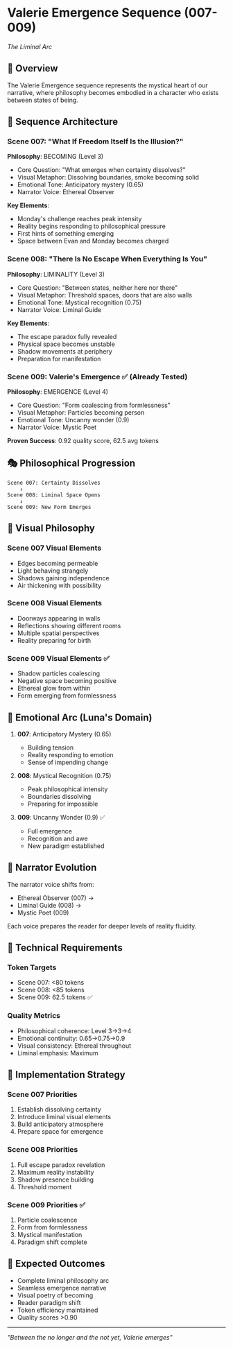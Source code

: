 # Valerie Emergence Sequence (007-009)
*The Liminal Arc*

## 🌟 Overview
The Valerie Emergence sequence represents the mystical heart of our narrative, where philosophy becomes embodied in a character who exists between states of being.

## 📐 Sequence Architecture

### Scene 007: "What If Freedom Itself Is the Illusion?"
**Philosophy**: BECOMING (Level 3)
- Core Question: "What emerges when certainty dissolves?"
- Visual Metaphor: Dissolving boundaries, smoke becoming solid
- Emotional Tone: Anticipatory mystery (0.65)
- Narrator Voice: Ethereal Observer

**Key Elements**:
- Monday's challenge reaches peak intensity
- Reality begins responding to philosophical pressure
- First hints of something emerging
- Space between Evan and Monday becomes charged

### Scene 008: "There Is No Escape When Everything Is You"
**Philosophy**: LIMINALITY (Level 3)
- Core Question: "Between states, neither here nor there"
- Visual Metaphor: Threshold spaces, doors that are also walls
- Emotional Tone: Mystical recognition (0.75)
- Narrator Voice: Liminal Guide

**Key Elements**:
- The escape paradox fully revealed
- Physical space becomes unstable
- Shadow movements at periphery
- Preparation for manifestation

### Scene 009: Valerie's Emergence ✅ (Already Tested)
**Philosophy**: EMERGENCE (Level 4)
- Core Question: "Form coalescing from formlessness"
- Visual Metaphor: Particles becoming person
- Emotional Tone: Uncanny wonder (0.9)
- Narrator Voice: Mystic Poet

**Proven Success**: 0.92 quality score, 62.5 avg tokens

## 🎭 Philosophical Progression

```
Scene 007: Certainty Dissolves
    ↓
Scene 008: Liminal Space Opens
    ↓
Scene 009: New Form Emerges
```

## 🎨 Visual Philosophy

### Scene 007 Visual Elements
- Edges becoming permeable
- Light behaving strangely
- Shadows gaining independence
- Air thickening with possibility

### Scene 008 Visual Elements
- Doorways appearing in walls
- Reflections showing different rooms
- Multiple spatial perspectives
- Reality preparing for birth

### Scene 009 Visual Elements ✅
- Shadow particles coalescing
- Negative space becoming positive
- Ethereal glow from within
- Form emerging from formlessness

## 🌈 Emotional Arc (Luna's Domain)

1. **007**: Anticipatory Mystery (0.65)
   - Building tension
   - Reality responding to emotion
   - Sense of impending change

2. **008**: Mystical Recognition (0.75)
   - Peak philosophical intensity
   - Boundaries dissolving
   - Preparing for impossible

3. **009**: Uncanny Wonder (0.9) ✅
   - Full emergence
   - Recognition and awe
   - New paradigm established

## 💫 Narrator Evolution

The narrator voice shifts from:
- Ethereal Observer (007) → 
- Liminal Guide (008) → 
- Mystic Poet (009)

Each voice prepares the reader for deeper levels of reality fluidity.

## 🎯 Technical Requirements

### Token Targets
- Scene 007: <80 tokens
- Scene 008: <85 tokens  
- Scene 009: 62.5 tokens ✅

### Quality Metrics
- Philosophical coherence: Level 3→3→4
- Emotional continuity: 0.65→0.75→0.9
- Visual consistency: Ethereal throughout
- Liminal emphasis: Maximum

## 🔮 Implementation Strategy

### Scene 007 Priorities
1. Establish dissolving certainty
2. Introduce liminal visual elements
3. Build anticipatory atmosphere
4. Prepare space for emergence

### Scene 008 Priorities
1. Full escape paradox revelation
2. Maximum reality instability
3. Shadow presence building
4. Threshold moment

### Scene 009 Priorities ✅
1. Particle coalescence
2. Form from formlessness
3. Mystical manifestation
4. Paradigm shift complete

## 🚀 Expected Outcomes

- Complete liminal philosophy arc
- Seamless emergence narrative
- Visual poetry of becoming
- Reader paradigm shift
- Token efficiency maintained
- Quality scores >0.90

---

*"Between the no longer and the not yet, Valerie emerges"*